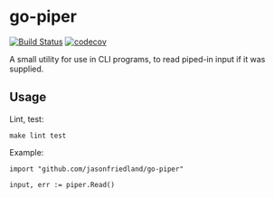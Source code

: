 # go-piper

[![Build Status](https://travis-ci.org/jasonfriedland/go-piper.svg?branch=master)](https://travis-ci.org/jasonfriedland/go-piper)
[![codecov](https://codecov.io/gh/jasonfriedland/go-piper/branch/master/graph/badge.svg)](https://codecov.io/gh/jasonfriedland/go-piper)

A small utility for use in CLI programs, to read piped-in input if it was
supplied.

## Usage

Lint, test:

    make lint test

Example:

    import "github.com/jasonfriedland/go-piper"

    input, err := piper.Read()

